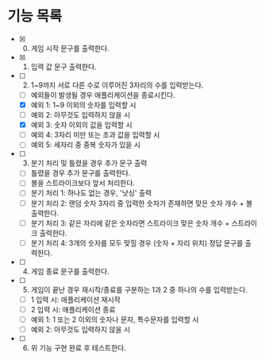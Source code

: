 # 기능 목록

- [x] 0. 게임 시작 문구를 출력한다.
- [x] 1. 입력 값 문구 출력한다.
- [ ] 2. 1~9까지 서로 다른 수로 이루어진 3자리의 수를 입력받는다.
  - [ ] 예외들이 발생될 경우 애플리케이션을 종료시킨다.
  - [x] 예외 1: 1~9 이외의 숫자를 입력할 시
  - [ ] 예외 2: 아무것도 입력하지 않을 시
  - [x] 예외 3: 숫자 이외의 값을 입력할 시
  - [ ] 예외 4: 3자리 미만 또는 초과 값을 입력할 시
  - [ ] 예외 5: 세자리 중 중복 숫자가 있을 시
- [ ] 3. 분기 처리 및 틀렸을 경우 추가 문구 출력
  - [ ] 틀렸을 경우 추가 문구를 출력한다.
  - [ ] 볼을 스트라이크보다 앞서 처리한다.
  - [ ] 분기 처리 1: 하나도 없는 경우, '낫싱' 출력
  - [ ] 분기 처리 2: 랜덤 숫자 3자리 중 입력한 숫자가 존재하면 맞은 숫자 개수 + 볼 출력한다.
  - [ ] 분기 처리 3: 같은 자리에 같은 숫자라면 스트라이크 맞은 숫자 개수 + 스트라이크 출력한다.
  - [ ] 분기 처리 4: 3개의 숫자를 모두 맞힐 경우 (숫자 + 자리 위치) 정답 문구를 출력한다.
- [ ] 4. 게임 종료 문구를 출력한다.
- [ ] 5. 게임이 끝난 경우 재시작/종료를 구분하는 1과 2 중 하나의 수를 입력받는다.
  - [ ] 1 입력 시: 애플리케이션 재시작
  - [ ] 2 입력 시: 애플리케이션 종료
  - [ ] 예외 1: 1 또는 2 이외의 숫자나 문자, 특수문자를 입력할 시
  - [ ] 예외 2: 아무것도 입력하지 않을 시
- [ ] 6. 위 기능 구현 완료 후 테스트한다.
